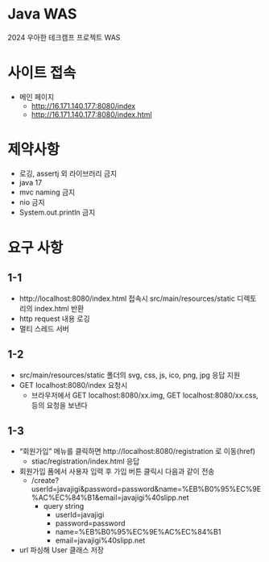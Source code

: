 # Java WAS

2024 우아한 테크캠프 프로젝트 WAS

# 사이트 접속
- 메인 페이지  
  - http://16.171.140.177:8080/index
  - http://16.171.140.177:8080/index.html


# 제약사항
- 로깅, assertj 외 라이브러리 금지
- java 17
- mvc naming 금지
- nio 금지
- System.out.println 금지

# 요구 사항
## 1-1
- http://localhost:8080/index.html 접속시 src/main/resources/static 디렉토리의 index.html 반환
- http request 내용 로깅
- 멀티 스레드 서버

## 1-2
- src/main/resources/static 폴더의 svg, css, js, ico, png, jpg 응답 지원
- GET localhost:8080/index 요청시
  - 브라우저에서 GET localhost:8080/xx.img, GET localhost:8080/xx.css, 등의 요청을 보낸다

## 1-3
- “회원가입” 메뉴를 클릭하면 http://localhost:8080/registration 로 이동(href)
  - stiac/registration/index.html 응답
- 회원가입 폼에서 사용자 입력 후 가입 버튼 클릭시 다음과 같이 전송 
  - /create?userId=javajigi&password=password&name=%EB%B0%95%EC%9E%AC%EC%84%B1&email=javajigi%40slipp.net
    - query string
      - userId=javajigi
      - password=password
      - name=%EB%B0%95%EC%9E%AC%EC%84%B1
      - email=javajigi%40slipp.net
- url 파싱해 User 클래스 저장
